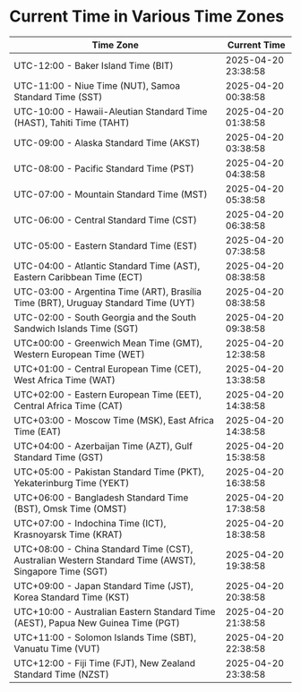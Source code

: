 # Current Time in Various Time Zones

| Time Zone | Current Time |
|-----------|--------------|
| UTC-12:00 - Baker Island Time (BIT) | 2025-04-20 23:38:58 |
| UTC-11:00 - Niue Time (NUT), Samoa Standard Time (SST) | 2025-04-20 00:38:58 |
| UTC-10:00 - Hawaii-Aleutian Standard Time (HAST), Tahiti Time (TAHT) | 2025-04-20 01:38:58 |
| UTC-09:00 - Alaska Standard Time (AKST) | 2025-04-20 03:38:58 |
| UTC-08:00 - Pacific Standard Time (PST) | 2025-04-20 04:38:58 |
| UTC-07:00 - Mountain Standard Time (MST) | 2025-04-20 05:38:58 |
| UTC-06:00 - Central Standard Time (CST) | 2025-04-20 06:38:58 |
| UTC-05:00 - Eastern Standard Time (EST) | 2025-04-20 07:38:58 |
| UTC-04:00 - Atlantic Standard Time (AST), Eastern Caribbean Time (ECT) | 2025-04-20 08:38:58 |
| UTC-03:00 - Argentina Time (ART), Brasília Time (BRT), Uruguay Standard Time (UYT) | 2025-04-20 08:38:58 |
| UTC-02:00 - South Georgia and the South Sandwich Islands Time (SGT) | 2025-04-20 09:38:58 |
| UTC±00:00 - Greenwich Mean Time (GMT), Western European Time (WET) | 2025-04-20 12:38:58 |
| UTC+01:00 - Central European Time (CET), West Africa Time (WAT) | 2025-04-20 13:38:58 |
| UTC+02:00 - Eastern European Time (EET), Central Africa Time (CAT) | 2025-04-20 14:38:58 |
| UTC+03:00 - Moscow Time (MSK), East Africa Time (EAT) | 2025-04-20 14:38:58 |
| UTC+04:00 - Azerbaijan Time (AZT), Gulf Standard Time (GST) | 2025-04-20 15:38:58 |
| UTC+05:00 - Pakistan Standard Time (PKT), Yekaterinburg Time (YEKT) | 2025-04-20 16:38:58 |
| UTC+06:00 - Bangladesh Standard Time (BST), Omsk Time (OMST) | 2025-04-20 17:38:58 |
| UTC+07:00 - Indochina Time (ICT), Krasnoyarsk Time (KRAT) | 2025-04-20 18:38:58 |
| UTC+08:00 - China Standard Time (CST), Australian Western Standard Time (AWST), Singapore Time (SGT) | 2025-04-20 19:38:58 |
| UTC+09:00 - Japan Standard Time (JST), Korea Standard Time (KST) | 2025-04-20 20:38:58 |
| UTC+10:00 - Australian Eastern Standard Time (AEST), Papua New Guinea Time (PGT) | 2025-04-20 21:38:58 |
| UTC+11:00 - Solomon Islands Time (SBT), Vanuatu Time (VUT) | 2025-04-20 22:38:58 |
| UTC+12:00 - Fiji Time (FJT), New Zealand Standard Time (NZST) | 2025-04-20 23:38:58 |
